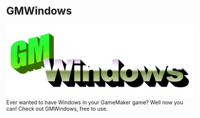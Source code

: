 # GMWindows
![image](/Media/GMWindows.png "image")
 Ever wanted to have Windows in your GameMaker game? Well now you can! Check out GMWindows, free to use.
